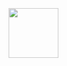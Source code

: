 <!--
**l1uk/l1uk** is a ✨ _special_ ✨ repository because its `README.md` (this file) appears on your GitHub profile.

Here are some ideas to get you started:

- 🔭 I’m currently working on ...
- 🌱 I’m currently learning ...
- 👯 I’m looking to collaborate on ...
- 🤔 I’m looking for help with ...
- 💬 Ask me about ...
- 📫 How to reach me: ...
- 😄 Pronouns: ...
- ⚡ Fun fact: ...
-->

<div id="header" align="center">
  <img src="https://media1.giphy.com/media/v1.Y2lkPTc5MGI3NjExYTBkZWExYjk1MTNiZjEwOWFhZDI4NDQ1NzM1YjYyZTc0NmRlNDY0MyZlcD12MV9pbnRlcm5hbF9naWZzX2dpZklkJmN0PWc/PPleene8JaXmqdI0BH/giphy.gif" width="100"/>
</div>
